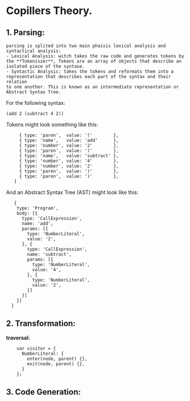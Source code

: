 # Copillers Theory.
## 1. Parsing:
    parsing is splited into two main phaisis lexical analysis and syntactical analysis:
    - Lexical Analysis: witch takes the raw code and generates tokens by the **Tokeniszer**, Tokens are an array of objects that describe an isolated piece of the syntaxe.
    - Syntactic Analysic: takes the tokens and reformats them into a
    representation that describes each part of the syntax and their relation
    to one another. This is known as an intermediate representation or
    Abstract Syntax Tree.

 For the following syntax:

   `(add 2 (subtract 4 2))`

 Tokens might look something like this:

```   [
     { type: 'paren',  value: '('        },
     { type: 'name',   value: 'add'      },
     { type: 'number', value: '2'        },
     { type: 'paren',  value: '('        },
     { type: 'name',   value: 'subtract' },
     { type: 'number', value: '4'        },
     { type: 'number', value: '2'        },
     { type: 'paren',  value: ')'        },
     { type: 'paren',  value: ')'        },
   ]
```
 And an Abstract Syntax Tree (AST) might look like this:

```
   {
    type: 'Program',
    body: [{
      type: 'CallExpression',
      name: 'add',
      params: [{
        type: 'NumberLiteral',
        value: '2',
      }, {
        type: 'CallExpression',
        name: 'subtract',
        params: [{
          type: 'NumberLiteral',
          value: '4',
        }, {
          type: 'NumberLiteral',
          value: '2',
        }]
      }]
    }]
  } 
```
## 2. Transformation:
**traversal:** 
    
```
    var visitor = {
      NumberLiteral: {
        enter(node, parent) {},
        exit(node, parent) {},
      }
    };
```
## 3. Code Generation:
